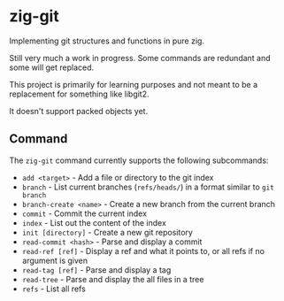 # zig-git

Implementing git structures and functions in pure zig.

Still very much a work in progress. Some commands are redundant and some will get replaced.

This project is primarily for learning purposes and not meant to be a replacement for something like libgit2.

It doesn't support packed objects yet.

## Command

The `zig-git` command currently supports the following subcommands:
* `add <target>` - Add a file or directory to the git index
* `branch` - List current branches (`refs/heads/`) in a format similar to `git branch`
* `branch-create <name>` - Create a new branch from the current branch
* `commit` - Commit the current index
* `index` - List out the content of the index
* `init [directory]` - Create a new git repository
* `read-commit <hash>` - Parse and display a commit
* `read-ref [ref]` - Display a ref and what it points to, or all refs if no argument is given
* `read-tag [ref]` - Parse and display a tag
* `read-tree` - Parse and display the all files in a tree
* `refs` - List all refs
